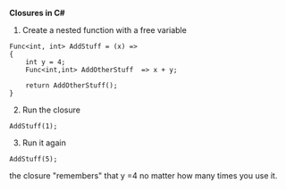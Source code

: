 **Closures in C#**

1.  Create a nested function with a free variable 

```
Func<int, int> AddStuff = (x) =>
{
    int y = 4;
    Func<int,int> AddOtherStuff  => x + y;

    return AddOtherStuff();
}

```
2.  Run the closure

```
AddStuff(1);

```
3.  Run it again

```
AddStuff(5);

```
the closure "remembers" that y =4 no matter how many times you use it.
